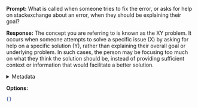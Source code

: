 **Prompt:**
What is called when someone tries to fix the error, or asks for help on stackexchange about an error, when they should be explaining their goal?

**Response:**
The concept you are referring to is known as the XY problem. It occurs when someone attempts to solve a specific issue (X) by asking for help on a specific solution (Y), rather than explaining their overall goal or underlying problem. In such cases, the person may be focusing too much on what they think the solution should be, instead of providing sufficient context or information that would facilitate a better solution.

<details><summary>Metadata</summary>

- Duration: 3248 ms
- Datetime: 2023-09-02T20:10:56.983297
- Model: gpt-3.5-turbo-0613

</details>

**Options:**
```json
{}
```

